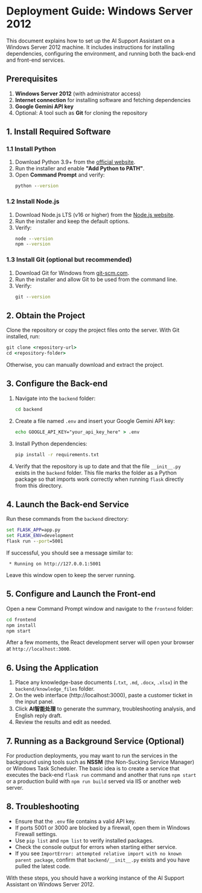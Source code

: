 # Deployment Guide: Windows Server 2012

This document explains how to set up the AI Support Assistant on a Windows Server 2012 machine. It includes instructions for installing dependencies, configuring the environment, and running both the back-end and front-end services.

## Prerequisites

1. **Windows Server 2012** (with administrator access)
2. **Internet connection** for installing software and fetching dependencies
3. **Google Gemini API key**
4. Optional: A tool such as **Git** for cloning the repository

## 1. Install Required Software

### 1.1 Install Python

1. Download Python 3.9+ from the [official website](https://www.python.org/downloads/windows/).
2. Run the installer and enable **"Add Python to PATH"**.
3. Open **Command Prompt** and verify:
   ```cmd
   python --version
   ```

### 1.2 Install Node.js

1. Download Node.js LTS (v16 or higher) from the [Node.js website](https://nodejs.org/).
2. Run the installer and keep the default options.
3. Verify:
   ```cmd
   node --version
   npm --version
   ```

### 1.3 Install Git (optional but recommended)

1. Download Git for Windows from [git-scm.com](https://git-scm.com/download/win).
2. Run the installer and allow Git to be used from the command line.
3. Verify:
   ```cmd
   git --version
   ```

## 2. Obtain the Project

Clone the repository or copy the project files onto the server. With Git installed, run:
```cmd
git clone <repository-url>
cd <repository-folder>
```
Otherwise, you can manually download and extract the project.

## 3. Configure the Back-end

1. Navigate into the `backend` folder:
   ```cmd
   cd backend
   ```
2. Create a file named `.env` and insert your Google Gemini API key:
   ```cmd
   echo GOOGLE_API_KEY="your_api_key_here" > .env
   ```
3. Install Python dependencies:
   ```cmd
   pip install -r requirements.txt
   ```

4. Verify that the repository is up to date and that the file `__init__.py`
   exists in the `backend` folder. This file marks the folder as a Python
   package so that imports work correctly when running `flask` directly from
   this directory.

## 4. Launch the Back-end Service

Run these commands from the `backend` directory:
```cmd
set FLASK_APP=app.py
set FLASK_ENV=development
flask run --port=5001
```
If successful, you should see a message similar to:
```
 * Running on http://127.0.0.1:5001
```
Leave this window open to keep the server running.

## 5. Configure and Launch the Front-end

Open a new Command Prompt window and navigate to the `frontend` folder:
```cmd
cd frontend
npm install
npm start
```
After a few moments, the React development server will open your browser at `http://localhost:3000`.

## 6. Using the Application

1. Place any knowledge-base documents (`.txt`, `.md`, `.docx`, `.xlsx`) in the `backend/knowledge_files` folder.
2. On the web interface (http://localhost:3000), paste a customer ticket in the input panel.
3. Click **AI智能处理** to generate the summary, troubleshooting analysis, and English reply draft.
4. Review the results and edit as needed.

## 7. Running as a Background Service (Optional)

For production deployments, you may want to run the services in the background using tools such as **NSSM** (the Non-Sucking Service Manager) or Windows Task Scheduler. The basic idea is to create a service that executes the back-end `flask run` command and another that runs `npm start` or a production build with `npm run build` served via IIS or another web server.

## 8. Troubleshooting

- Ensure that the `.env` file contains a valid API key.
- If ports 5001 or 3000 are blocked by a firewall, open them in Windows Firewall settings.
- Use `pip list` and `npm list` to verify installed packages.
- Check the console output for errors when starting either service.
- If you see `ImportError: attempted relative import with no known parent package`,
  confirm that `backend/__init__.py` exists and you have pulled the latest code.

With these steps, you should have a working instance of the AI Support Assistant on Windows Server 2012.

